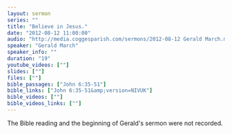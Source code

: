 ```yaml
---
layout: sermon
series: ""
title: "Believe in Jesus."
date: "2012-08-12 11:00:00"
audio: "http://media.coggesparish.com/sermons/2012-08-12 Gerald March.mp3"
speaker: "Gerald March"
speaker_info: ""
duration: "19"
youtube_videos: [""]
slides: [""]
files: [""]
bible_passages: ["John 6:35-51"]
bible_links: ["John 6:35-51&amp;version=NIVUK"]
bible_videos: [""]
bible_videos_links: [""]
---
```


The Bible reading and the beginning of Gerald's sermon were not recorded.
